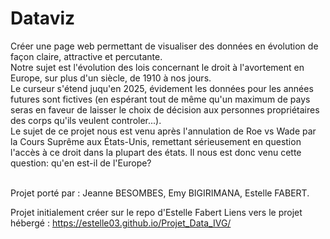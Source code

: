 # Dataviz
Créer une page web permettant de visualiser des données en évolution de façon claire, attractive et percutante. 
<br>Notre sujet est l'évolution des lois concernant le droit à l'avortement en Europe, sur plus d'un siècle, de 1910 à nos jours.
<br>Le curseur s'étend juqu'en 2025, évidement les données pour les années futures sont fictives (en espérant tout de même qu'un maximum de pays seras en faveur de laisser le choix de décision aux personnes propriétaires des corps qu'ils veulent controler...).
<br>Le sujet de ce projet nous est venu après l'annulation de Roe vs Wade par la Cours Suprême aux États-Unis, remettant sérieusement en question l'accès à ce droit dans la plupart des états. Il nous est donc venu cette question: qu'en est-il de l'Europe?  

<br>Projet porté par : Jeanne BESOMBES, Emy BIGIRIMANA, Estelle FABERT.

Projet initialement créer sur le repo d'Estelle Fabert
Liens vers le projet hébergé : https://estelle03.github.io/Projet_Data_IVG/ 
